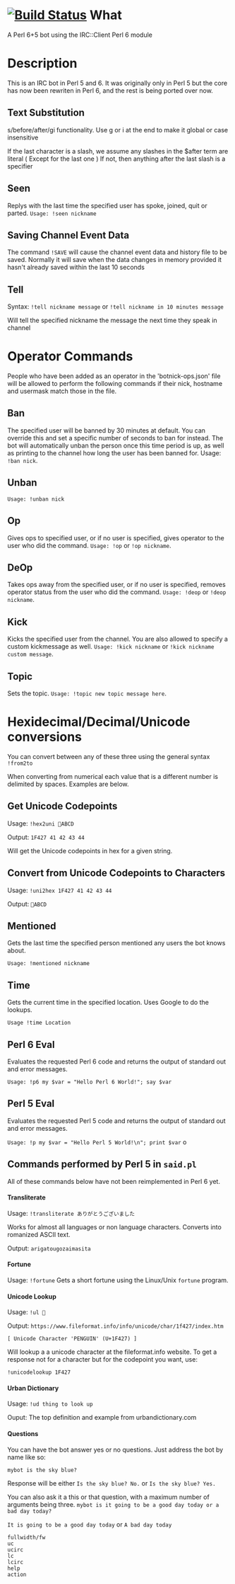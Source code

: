 [![Build Status](https://travis-ci.org/samcv/keira-perl6-ircbot.svg?branch=master)](https://travis-ci.org/samcv/keira-perl6-ircbot)
What
====

A Perl 6+5 bot using the IRC::Client Perl 6 module

Description
===========

This is an IRC bot in Perl 5 and 6. It was originally only in Perl 5 but the core has now been rewriten in Perl 6, and the rest is being ported over now.

Text Substitution
-----------------

s/before/after/gi functionality. Use g or i at the end to make it global or case insensitive

If the last character is a slash, we assume any slashes in the $after term are literal ( Except for the last one ) If not, then anything after the last slash is a specifier

Seen
----

Replys with the last time the specified user has spoke, joined, quit or parted. `Usage: !seen nickname`

Saving Channel Event Data
-------------------------

The command `!SAVE` will cause the channel event data and history file to be saved. Normally it will save when the data changes in memory provided it hasn't already saved within the last 10 seconds

Tell
----

Syntax: `!tell nickname message` or `!tell nickname in 10 minutes message`

Will tell the specified nickname the message the next time they speak in channel

Operator Commands
=================

People who have been added as an operator in the 'botnick-ops.json' file will be allowed to perform the following commands if their nick, hostname and usermask match those in the file.

Ban
---

The specified user will be banned by 30 minutes at default. You can override this and set a specific number of seconds to ban for instead. The bot will automatically unban the person once this time period is up, as well as printing to the channel how long the user has been banned for. Usage: `!ban nick`.

Unban
-----

`Usage: !unban nick`

Op
--

Gives ops to specified user, or if no user is specified, gives operator to the user who did the command. `Usage: !op` or `!op nickname`.

DeOp
----

Takes ops away from the specified user, or if no user is specified, removes operator status from the user who did the command. `Usage: !deop` or `!deop nickname`.

Kick
----

Kicks the specified user from the channel. You are also allowed to specify a custom kickmessage as well. `Usage: !kick nickname` or `!kick nickname custom message`.

Topic
-----

Sets the topic. `Usage: !topic new topic message here`.

Hexidecimal/Decimal/Unicode conversions
=======================================

You can convert between any of these three using the general syntax `!from2to`

When converting from numerical each value that is a different number is delimited by spaces. Examples are below.

Get Unicode Codepoints
----------------------

Usage: `!hex2uni 🐧ABCD`

Output: `1F427 41 42 43 44`

Will get the Unicode codepoints in hex for a given string.

Convert from Unicode Codepoints to Characters
---------------------------------------------

Usage: `!uni2hex 1F427 41 42 43 44`

Output: `🐧ABCD`

Mentioned
---------

Gets the last time the specified person mentioned any users the bot knows about.

`Usage: !mentioned nickname`

Time
----

Gets the current time in the specified location. Uses Google to do the lookups.

`Usage !time Location`

Perl 6 Eval
-----------

Evaluates the requested Perl 6 code and returns the output of standard out and error messages.

`Usage: !p6 my $var = "Hello Perl 6 World!"; say $var`

Perl 5 Eval
-----------

Evaluates the requested Perl 5 code and returns the output of standard out and error messages.

`Usage: !p my $var = "Hello Perl 5 World!\n"; print $var`
o
## Commands performed by Perl 5 in `said.pl`
All of these commands below have not been reimplemented in Perl 6 yet.

#### Transliterate
Usage: `!transliterate ありがとうございました`

Works for almost all languages or non language characters.  Converts into romanized ASCII text.

Output: `arigatougozaimasita`

#### Fortune
Usage: `!fortune`
Gets a short fortune using the Linux/Unix `fortune` program.

#### Unicode Lookup
Usage: `!ul 🐧`

Output: `https://www.fileformat.info/info/unicode/char/1f427/index.htm`

 `[ Unicode Character 'PENGUIN' (U+1F427) ] `

Will lookup a a unicode character at the fileformat.info website.
To get a response not for a character but for the codepoint you want, use:

`!unicodelookup 1F427`

#### Urban Dictionary
Usage: `!ud thing to look up`

Ouput: The top definition and example from urbandictionary.com

#### Questions
You can have the bot answer yes or no questions.  Just address the bot by name like so:

`mybot is the sky blue?`

Response will be either `Is the sky blue? No.` or `Is the sky blue? Yes.`

You can also ask it a this or that question, with a maximum number of arguments being three.
`mybot is it going to be a good day today or a bad day today?`

`It is going to be a good day today` or `A bad day today`

	fullwidth/fw
	uc
	ucirc
	lc
	lcirc
	help
	action
